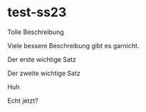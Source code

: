 # test-ss23

Tolle Beschreibung

Viele bessere Beschreibung gibt es garnicht.

Der erste wichtige Satz

Der zweite wichtige Satz

Huh

Echt jetzt?